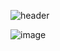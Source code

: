 ![header](https://capsule-render.vercel.app/api?type=waving&color=0:f43b47,100:453a94&height=290&section=header&text=nbCampWeek4Assignment&fontColor=ffffff&fontSize=50&animation=blink&fontAlignY=38&desc=내일배움캠프%204주차%2011조입니다!)

![image](https://github.com/SoftyChoo/nbCamp_week4_assignment/assets/132810978/b634d538-6104-4045-b235-93c762704fdb)
